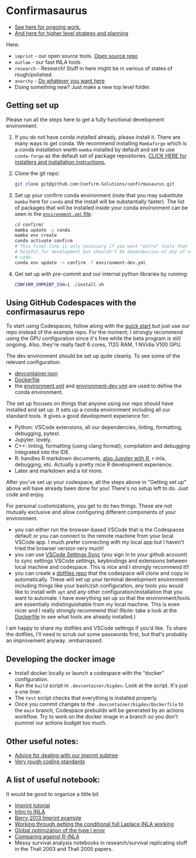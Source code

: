 # Confirmasaurus

- [See here for ongoing work.](https://github.com/orgs/Confirm-Solutions/projects/1/views/1)
- [And here for higher level strategy and planning](https://docs.google.com/document/d/1XhVMvYwWAb-27SIsYVME5pClfd-cnSDZxQh-3xJrrJ8/edit)

Here:
- `imprint` - our open source tools. [Open source repo](https://github.com/Confirm-Solutions/imprint)
- `outlaw` - our fast INLA tools
- `research` - Research! Stuff in here might be in various of states of rough/polished.
- `anarchy` - [Do whatever you want here](anarchy/README.md)
- Doing something new? Just make a new top level folder.

## Getting set up

Please run all the steps here to get a fully functional development environment.

1. If you do not have conda installed already, please install it. There are
   many ways to get conda. We recommend installing `Mambaforge` which is a
   conda installation wwith `mamba` installed by default and set to use
   `conda-forge` as the default set of package repositories. [CLICK HERE for
   installers and installation
   instructions.](https://github.com/conda-forge/miniforge#mambaforge)
2. Clone the git repo:

    ```bash
    git clone git@github.com:Confirm-Solutions/confirmasaurus.git
    ```
3. Set up your confirm conda environment (note that you may substitute `mamba`
   here for `conda` and the install will be substantially faster). The list of
   packages that will be installed inside your conda environment can be seen in
   the [`environment.yml` file](environment.yml).

    ```bash
    cd confirm/
    mamba update -y conda
    mamba env create
    conda activate confirm
    # This final line is only necessary if you want "extra" tools that are
    # helpful for development but shouldn't be dependencies of any of our main
    # code.
    conda env update -n confirm -f environment-dev.yml
    ```
4. Get set up with pre-commit and our internal python libraries by running:

    ```bash
    CONFIRM_IMPRINT_SSH=1 ./install.sh
    ```


## Using GitHub Codespaces with the confirmasaurus repo

To start using Codespaces, follow along with the [quick start](https://docs.github.com/en/codespaces/getting-started/quickstart) but just use our repo instead of the example repo. For the moment, I strongly recommend using the GPU configuration since it's free while the beta program is still ongoing. Also, they're really fast! 6 cores, 112G RAM, 1 NVidia V100 GPU.

The dev environment should be set up quite cleanly. To see some of the relevant configuration:
- [devcontainer.json](.devcontainer/devcontainer.json)
- [Dockerfile](.devcontainer/Dockerfile)
- the [environment.yml](environment.yml) and [environment-dev.yml](environment-dev.yml) are used to define the conda environment.

The set up focuses on things that anyone using our repo should have installed and set up. It sets up a conda environment including all our standard tools. It gives a good development experience for:
- Python: VSCode extensions, all our dependencies, linting, formatting, debugging, pytest.
- Jupyter: lovely.
- C++: linting, formatting (using clang format), compilation and debugging integrated into the IDE.
- R: handles R markdown documents, [also Jupyter with R](https://stackoverflow.com/a/67320274/3817027), r-inla, debugging, etc. Actually a pretty nice R development experience. 
- Latex and markdown and a lot more.

After you've set up your codespace, all the steps above in "Getting set up" above will have already been done for you! There's no setup left to do. Just code and enjoy.

For personal customizations, you get to do two things. These are not mutually exclusive and allow configuring different components of your environment.
- you can either run the browser-based VSCode that is the Codespaces default or you can connect to the remote machine from your local VSCode app. I much prefer connecting with my local app but I haven't tried the browser version very much! 
- you can use [VSCode Settings Sync](https://docs.github.com/en/codespaces/customizing-your-codespace/personalizing-github-codespaces-for-your-account#settings-sync) (you sign in to your github account) to sync settings VSCode settings, keybindings and extensions between local machine and codespace. This is nice and I strongly recommend it!!
- you can create a [dotfiles repo](https://docs.github.com/en/codespaces/customizing-your-codespace/personalizing-github-codespaces-for-your-account#dotfiles) that the codespace will clone and copy in automatically. These will set up your terminal development environment including things like your bash/zsh configuration, any tools you would like to install with `apt` and any other configuration/installation that you want to automate. I have everything set up so that the environment/tools are essentially indistinguishable from my local machine. This is even nicer and I really strongly recommend this! (Note: take a look at the [Dockerfile](.devcontainer/Dockerfile) to see what tools are already installed.)

I am happy to share my dotfiles and VSCode settings if you'd like. To share the dotfiles, I'll need to scrub out some passwords first, but that's probably an improvement anyway. :embarrassed:

## Developing the docker image

- Install docker locally or launch a codespace with the "docker" configuration.
- Run the `build` script in `.devcontainer/bigdev`. Look at the script. It's just a one liner.
- The `test` script checks that everything is installed properly.
- Once you commit changes to the `.devcontainer/bigdev/Dockerfile` to the `main` branch, Codespace
  prebuilds will be generated by an actions workflow. Try to work on the docker
  image in a branch so you don't pummel our actions budget too much.
## Other useful notes:

- [Advice for dealing with our imprint subtree](./docs/GitSubtree.md)
- [Very rough coding standards](./docs/standards.md)

## A list of useful notebook:

It would be good to organize a little bit.
- [Imprint tutorial](./imprint/research/berry/tutorial.ipynb)
- [Intro to INLA](./research/berry/intro_to_inla.ipynb)
- [Berry 2013 Imprint example](./research/berry/berry_imprint.ipynb)
- [Working through getting the conditional full Laplace INLA working](./anarchy/conditional_inla.ipynb)
- [Global optimization of the type I error](./anarchy/opt/opt.ipynb)
- [Comparing against R-INLA](./anarchy/vs_rinla/outlaw.ipynb)
- Messy survival analysis notebooks in research/survival replicating stuff in the Thall 2003 and Thall 2005 papers.